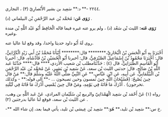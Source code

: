 ٢٢٤٤ -** د:** سَعِيد بن بشير الأَنْصارِيّ (٣) ، النجاري.

**رَوَى عَن:** مُحَمَّد بْن عبد الرَّحْمَنِ بْن البيلماني (د) .

**رَوَى عَنه:** الليث بْن سَعْد (د) ، ولم يرو عنه غيره فيما قاله الْحَافِظ أَبُو عَبْد اللَّهِ بْن مندة وغيره.

روى لَهُ أَبُو داود حديثا واحدا، وقد وقع لنا عاليا عنه.

أَخْبَرَنَا بِهِ أَبُو الْحَسَنِ بْنُ الْبُخَارِيِّ،******** قال:******** أَنْبَأَنَا مُحَمَّدُ بْنُ أَبي زَيْدٍ الْكَرَّانِيُّ، قال: أَخْبَرَنَا مَحْمُودُ بْنُ إِسْمَاعِيلَ الصَّيْرَفِيُّ، قال: أخبرنا أَبُو الْحُسَيْنِ بْنُ فَاذْشَاهِ، قال: أخبرنا أَبُو الْقَاسِمِ الطَّبَرَانِيُّ، قال (٤) : حَدَّثَنَامطلب بْن شعيب الأزدي،**** قال:**** حَدَّثَنَا عَبد اللَّهِ بْنُ صَالِحٍ، قال: حدثني الليث بْن سعد، عَنْ سَعِيد بْنِ بَشِيرٍ، عَنْ مُحَمَّد بْن عَبْد الرَّحْمَنِ بْن الْبَيْلَمَانِيِّ، عَن أَبِيهِ، عَنِ ابْنِ عَبَّاسٍ،** عَنِ النَّبِيِّ صَلَّى اللَّهُ عَلَيْهِ وسَلَّمَ قال:** مَنْ قال حِينَ يُصْبِحُ: {فَسُبْحَانَ اللَّهِ حِينَ تمسون وحين تصبحون ... -** إلى قوله:** - وكذلك تخرجون} . أَدْرَكَ مَا فَاتَهُ فِي يَوْمِهِ، ومَنْ قال حِينَ يُمْسِي أَدْرَكَ مَا فَاتَهُ فِي لَيْلَتِهِ.

رواه (١) عَنْ أَحْمَد بْن سَعِيد الْهَمْدَانِيّ والربيع بْن سُلَيْمان المرادي، عَنْ عَبد اللَّهِ بن وهب، عن الليث بْن سعد، فوقع لنا عاليا بدرجتين (٢) .

-** خ س:** سَعِيد بْن تليد،** هُوَ:** سَعِيد بْن عِيسَى بْن تليد، يأتي فيما بعد، إن شاء الله.